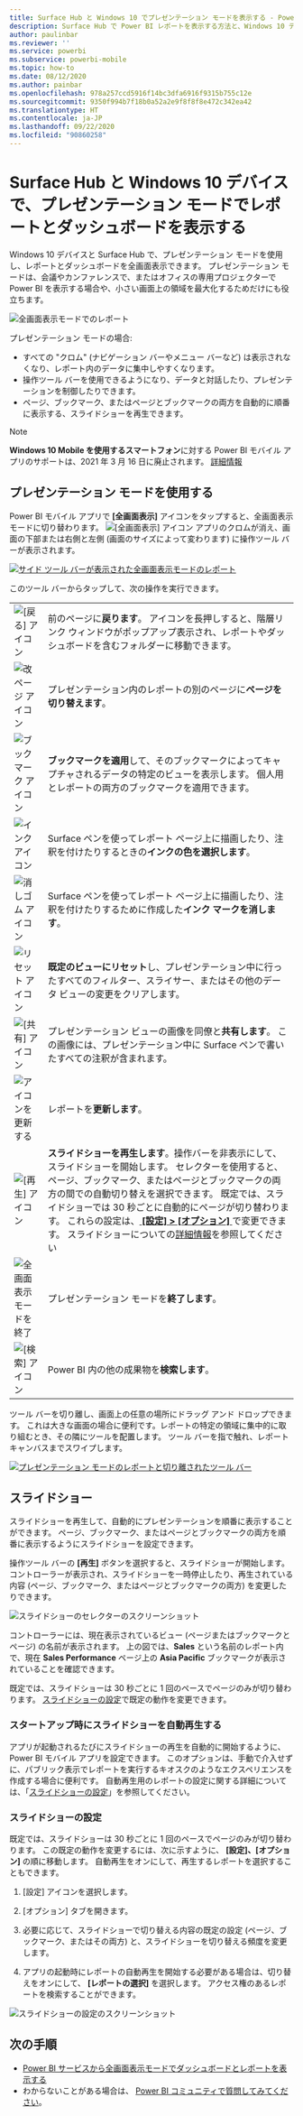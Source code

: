 ```yaml
---
title: Surface Hub と Windows 10 でプレゼンテーション モードを表示する - Power BI
description: Surface Hub で Power BI レポートを表示する方法と、Windows 10 デバイスで Power BI のダッシュボード、レポート、タイルを全画面表示モードで表示する方法について説明します。
author: paulinbar
ms.reviewer: ''
ms.service: powerbi
ms.subservice: powerbi-mobile
ms.topic: how-to
ms.date: 08/12/2020
ms.author: painbar
ms.openlocfilehash: 978a257ccd5916f14bc3dfa6916f9315b755c12e
ms.sourcegitcommit: 9350f994b7f18b0a52a2e9f8f8f8e472c342ea42
ms.translationtype: HT
ms.contentlocale: ja-JP
ms.lasthandoff: 09/22/2020
ms.locfileid: "90860258"
---
```

# <a name="view-reports-and-dashboards-in-presentation-mode-on-surface-hub-and-windows-10-devices"></a>Surface Hub と Windows 10 デバイスで、プレゼンテーション モードでレポートとダッシュボードを表示する
Windows 10 デバイスと Surface Hub で、プレゼンテーション モードを使用し、レポートとダッシュボードを全画面表示できます。 プレゼンテーション モードは、会議やカンファレンスで、またはオフィスの専用プロジェクターで Power BI を表示する場合や、小さい画面上の領域を最大化するためだけにも役立ちます。

![全画面表示モードでのレポート](./media/mobile-windows-10-app-presentation-mode/power-bi-presentation-mode-2.png)

プレゼンテーション モードの場合:
* すべての "クロム" (ナビゲーション バーやメニュー バーなど) は表示されなくなり、レポート内のデータに集中しやすくなります。
* 操作ツール バーを使用できるようになり、データと対話したり、プレゼンテーションを制御したりできます。
* ページ、ブックマーク、またはページとブックマークの両方を自動的に順番に表示する、スライドショーを再生できます。

>[!NOTE]
>**Windows 10 Mobile を使用するスマートフォン**に対する Power BI モバイル アプリのサポートは、2021 年 3 月 16 日に廃止されます。 [詳細情報](/legal/powerbi/powerbi-mobile/power-bi-mobile-app-end-of-support-for-windows-phones)

## <a name="use-presentation-mode"></a>プレゼンテーション モードを使用する
Power BI モバイル アプリで **[全画面表示]** アイコンをタップすると、全画面表示モードに切り替わります。
![[全画面表示] アイコン](././media/mobile-windows-10-app-presentation-mode/power-bi-full-screen-icon.png) アプリのクロムが消え、画面の下部または右側と左側 (画面のサイズによって変わります) に操作ツール バーが表示されます。

[![サイド ツール バーが表示された全画面表示モードのレポート](./media/mobile-windows-10-app-presentation-mode/power-bi-presentation-mode-toolbar.png)](./media/mobile-windows-10-app-presentation-mode/power-bi-presentation-mode-toolbar-expanded.png#lightbox)

このツール バーからタップして、次の操作を実行できます。

|||
|-|-|
|![[戻る] アイコン](./media/mobile-windows-10-app-presentation-mode/power-bi-windows-10-presentation-back-icon.png)|前のページに**戻ります**。 アイコンを長押しすると、階層リンク ウィンドウがポップアップ表示され、レポートやダッシュボードを含むフォルダーに移動できます。|
|![改ページ アイコン](./media/mobile-windows-10-app-presentation-mode/power-bi-windows-10-presentation-pages-icon.png)|プレゼンテーション内のレポートの別のページに**ページを切り替えます**。|
|![ブックマーク アイコン](./media/mobile-windows-10-app-presentation-mode/power-bi-windows-10-presentation-bookmarks-icon.png)|**ブックマークを適用**して、そのブックマークによってキャプチャされるデータの特定のビューを表示します。 個人用とレポートの両方のブックマークを適用できます。|
|![インク アイコン](./media/mobile-windows-10-app-presentation-mode/power-bi-windows-10-presentation-ink-icon.png)|Surface ペンを使ってレポート ページ上に描画したり、注釈を付けたりするときの**インクの色を選択します**。|
|![消しゴム アイコン](./media/mobile-windows-10-app-presentation-mode/power-bi-windows-10-presentation-eraser-icon.png)|Surface ペンを使ってレポート ページ上に描画したり、注釈を付けたりするために作成した**インク マークを消します**。          |
|![リセット アイコン](./media/mobile-windows-10-app-presentation-mode/power-bi-windows-10-presentation-reset-icon.png)|**既定のビューにリセット**し、プレゼンテーション中に行ったすべてのフィルター、スライサー、またはその他のデータ ビューの変更をクリアします。|
|![[共有] アイコン](./media/mobile-windows-10-app-presentation-mode/power-bi-windows-10-share-icon.png)|プレゼンテーション ビューの画像を同僚と**共有します**。 この画像には、プレゼンテーション中に Surface ペンで書いたすべての注釈が含まれます。|
|![アイコンを更新する](./media/mobile-windows-10-app-presentation-mode/power-bi-windows-10-presentation-refresh-icon.png)|レポートを**更新します**。|
|![[再生] アイコン](./media/mobile-windows-10-app-presentation-mode/power-bi-windows-10-presentation-play-icon.png)|**スライドショーを再生します**。操作バーを非表示にして、スライドショーを開始します。 セレクターを使用すると、ページ、ブックマーク、またはページとブックマークの両方の間での自動切り替えを選択できます。 既定では、スライドショーでは 30 秒ごとに自動的にページが切り替わります。 これらの設定は、[ **[設定] > [オプション]** ](#slideshow-settings) で変更できます。 スライドショーについての[詳細情報](#slideshows)を参照してください|
|![全画面表示モードを終了](./media/mobile-windows-10-app-presentation-mode/power-bi-windows-10-exit-full-screen-icon.png)|プレゼンテーション モードを**終了します**。|
|![[検索] アイコン](./media/mobile-windows-10-app-presentation-mode/power-bi-windows-10-presentation-search-icon.png)|Power BI 内の他の成果物を**検索します**。|

ツール バーを切り離し、画面上の任意の場所にドラッグ アンド ドロップできます。 これは大きな画面の場合に便利です。レポートの特定の領域に集中的に取り組むとき、その隣にツールを配置します。 ツール バーを指で触れ、レポート キャンバスまでスワイプします。

[![プレゼンテーション モードのレポートと切り離されたツール バー](./media/mobile-windows-10-app-presentation-mode/power-bi-windows-10-presentation-drag-toolbar-2.png)](./media/mobile-windows-10-app-presentation-mode/power-bi-windows-10-presentation-drag-toolbar-2-expanded.png#lightbox)

## <a name="slideshows"></a>スライドショー

スライドショーを再生して、自動的にプレゼンテーションを順番に表示することができます。 ページ、ブックマーク、またはページとブックマークの両方を順番に表示するようにスライドショーを設定できます。

操作ツール バーの **[再生]** ボタンを選択すると、スライドショーが開始します。 コントローラーが表示され、スライドショーを一時停止したり、再生されている内容 (ページ、ブックマーク、またはページとブックマークの両方) を変更したりできます。

![スライドショーのセレクターのスクリーンショット](././media/mobile-windows-10-app-presentation-mode//power-bi-windows-10-slideshow-selector.png)

 コントローラーには、現在表示されているビュー (ページまたはブックマークとページ) の名前が表示されます。 上の図では、**Sales** という名前のレポート内で、現在 **Sales Performance** ページ上の **Asia Pacific** ブックマークが表示されていることを確認できます。

既定では、スライドショーは 30 秒ごとに 1 回のペースでページのみが切り替わります。 [スライドショーの設定](#slideshow-settings)で既定の動作を変更できます。


### <a name="auto-play-a-slideshow-on-startup"></a>スタートアップ時にスライドショーを自動再生する

アプリが起動されるたびにスライドショーの再生を自動的に開始するように、Power BI モバイル アプリを設定できます。 このオプションは、手動で介入せずに、パブリック表示でレポートを実行するキオスクのようなエクスペリエンスを作成する場合に便利です。 自動再生用のレポートの設定に関する詳細については、「[スライドショーの設定](#slideshow-settings)」を参照してください。

### <a name="slideshow-settings"></a>スライドショーの設定

既定では、スライドショーは 30 秒ごとに 1 回のペースでページのみが切り替わります。 この既定の動作を変更するには、次に示すように、 **[設定]、[オプション]** の順に移動します。 自動再生をオンにして、再生するレポートを選択することもできます。

1. [設定] アイコンを選択します。

1. [オプション] タブを開きます。

1. 必要に応じて、スライドショーで切り替える内容の既定の設定 (ページ、ブックマーク、またはその両方) と、スライドショーを切り替える頻度を変更します。

1. アプリの起動時にレポートの自動再生を開始する必要がある場合は、切り替えをオンにして、 **[レポートの選択]** を選択します。 アクセス権のあるレポートを検索することができます。

![スライドショーの設定のスクリーンショット](././media/mobile-windows-10-app-presentation-mode//power-bi-windows-10-slideshow-settings.png)

## <a name="next-steps"></a>次の手順
* [Power BI サービスから全画面表示モードでダッシュボードとレポートを表示する](../end-user-focus.md)
* わからないことがある場合は、 [Power BI コミュニティで質問してみてください](https://community.powerbi.com/)。